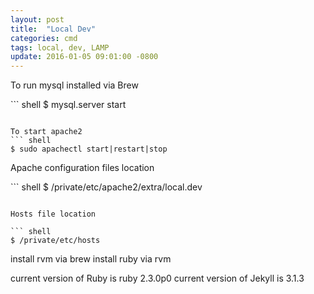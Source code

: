 ```yaml
---
layout: post
title:  "Local Dev"
categories: cmd
tags: local, dev, LAMP
update: 2016-01-05 09:01:00 -0800
---
```


To run mysql installed via Brew

`​`` shell
$ mysql.server start
```

To start apache2
`​`` shell
$ sudo apachectl start|restart|stop
```

Apache configuration files location

`​`` shell
$ /private/etc/apache2/extra/local.dev
```

Hosts file location

`​`` shell
$ /private/etc/hosts
```

install rvm via brew
install ruby via rvm

current version of Ruby is ruby 2.3.0p0
current version of Jekyll is 3.1.3
